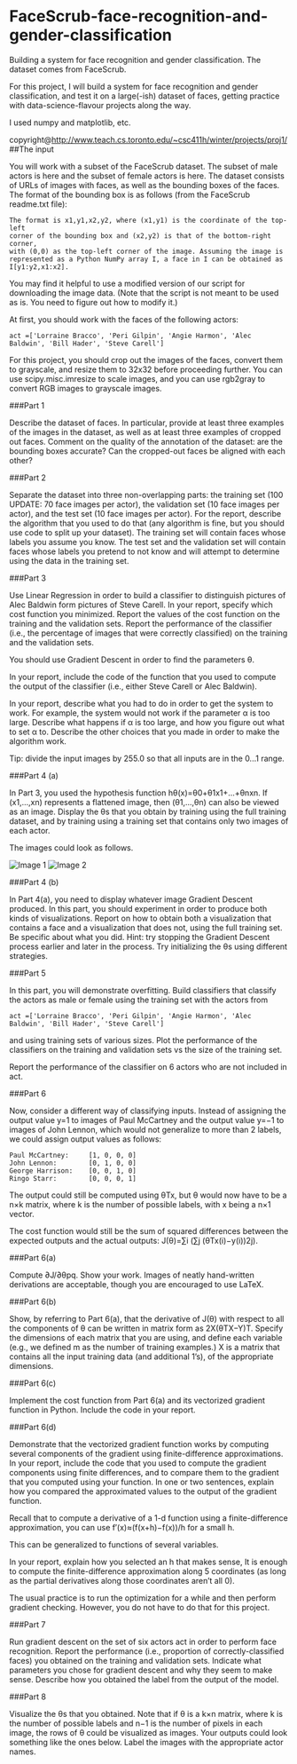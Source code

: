 # FaceScrub-face-recognition-and-gender-classification
Building a system for face recognition and gender classification. The dataset comes from FaceScrub.

For this project, I will build a system for face recognition and gender classification, and test it on a large(-ish) dataset of faces, getting practice with data-science-flavour projects along the way. 

I used numpy and matplotlib, etc.

copyright@http://www.teach.cs.toronto.edu/~csc411h/winter/projects/proj1/
##The input

You will work with a subset of the FaceScrub dataset. The subset of male actors is here and the subset of female actors is here. The dataset consists of URLs of images with faces, as well as the bounding boxes of the faces. The format of the bounding box is as follows (from the FaceScrub readme.txt file):

    The format is x1,y1,x2,y2, where (x1,y1) is the coordinate of the top-left 
    corner of the bounding box and (x2,y2) is that of the bottom-right corner, 
    with (0,0) as the top-left corner of the image. Assuming the image is 
    represented as a Python NumPy array I, a face in I can be obtained as 
    I[y1:y2,x1:x2].

You may find it helpful to use a modified version of our script for downloading the image data. (Note that the script is not meant to be used as is. You need to figure out how to modify it.)

At first, you should work with the faces of the following actors:

    act =['Lorraine Bracco', 'Peri Gilpin', 'Angie Harmon', 'Alec Baldwin', 'Bill Hader', 'Steve Carell']
For this project, you should crop out the images of the faces, convert them to grayscale, and resize them to 32x32 before proceeding further. You can use scipy.misc.imresize to scale images, and you can use rgb2gray to convert RGB images to grayscale images.

###Part 1

Describe the dataset of faces. In particular, provide at least three examples of the images in the dataset, as well as at least three examples of cropped out faces. Comment on the quality of the annotation of the dataset: are the bounding boxes accurate? Can the cropped-out faces be aligned with each other?

###Part 2

Separate the dataset into three non-overlapping parts: the training set (100 UPDATE: 70 face images per actor), the validation set (10 face images per actor), and the test set (10 face images per actor). For the report, describe the algorithm that you used to do that (any algorithm is fine, but you should use code to split up your dataset). The training set will contain faces whose labels you assume you know. The test set and the validation set will contain faces whose labels you pretend to not know and will attempt to determine using the data in the training set.

###Part 3

Use Linear Regression in order to build a classifier to distinguish pictures of Alec Baldwin form pictures of Steve Carell. In your report, specify which cost function you minimized. Report the values of the cost function on the training and the validation sets. Report the performance of the classifier (i.e., the percentage of images that were correctly classified) on the training and the validation sets.

You should use Gradient Descent in order to find the parameters θ.

In your report, include the code of the function that you used to compute the output of the classifier (i.e., either Steve Carell or Alec Baldwin).

In your report, describe what you had to do in order to get the system to work. For example, the system would not work if the parameter α is too large. Describe what happens if α is too large, and how you figure out what to set α to. Describe the other choices that you made in order to make the algorithm work.

Tip: divide the input images by 255.0 so that all inputs are in the 0...1 range.

###Part 4 (a)

In Part 3, you used the hypothesis function hθ(x)=θ0+θ1x1+...+θnxn. If (x1,...,xn) represents a flattened image, then (θ1,...,θn) can also be viewed as an image. Display the θs that you obtain by training using the full training dataset, and by training using a training set that contains only two images of each actor.

The images could look as follows.

![Image 1](https://github.com/LawrenceDuan/FaceScrub-face-recognition-and-gender-classification/blob/master/readme1.png)
![Image 2](https://github.com/LawrenceDuan/FaceScrub-face-recognition-and-gender-classification/blob/master/readme2.png)
 

###Part 4 (b)

In Part 4(a), you need to display whatever image Gradient Descent produced. In this part, you should experiment in order to produce both kinds of visualizations. Report on how to obtain both a visualization that contains a face and a visualization that does not, using the full training set. Be specific about what you did. Hint: try stopping the Gradient Descent process earlier and later in the process. Try initializing the θs using different strategies.

###Part 5

In this part, you will demonstrate overfitting. Build classifiers that classify the actors as male or female using the training set with the actors from

    act =['Lorraine Bracco', 'Peri Gilpin', 'Angie Harmon', 'Alec Baldwin', 'Bill Hader', 'Steve Carell']
and using training sets of various sizes. Plot the performance of the classifiers on the training and validation sets vs the size of the training set.

Report the performance of the classifier on 6 actors who are not included in act.

###Part 6

Now, consider a different way of classifying inputs. Instead of assigning the output value y=1 to images of Paul McCartney and the output value y=−1 to images of John Lennon, which would not generalize to more than 2 labels, we could assign output values as follows:

    Paul McCartney:     [1, 0, 0, 0]
    John Lennon:        [0, 1, 0, 0]
    George Harrison:    [0, 0, 1, 0]
    Ringo Starr:        [0, 0, 0, 1]
    
The output could still be computed using θTx, but θ would now have to be a n×k matrix, where k is the number of possible labels, with x being a n×1 vector.

The cost function would still be the sum of squared differences between the expected outputs and the actual outputs: J(θ)=∑i (∑j (θTx(i)−y(i))2j).

###Part 6(a)

Compute ∂J/∂θpq. Show your work. Images of neatly hand-written derivations are acceptable, though you are encouraged to use LaTeX.

###Part 6(b)

Show, by referring to Part 6(a), that the derivative of J(θ) with respect to all the components of θ can be written in matrix form as 2X(θTX−Y)T.
Specify the dimensions of each matrix that you are using, and define each variable (e.g., we defined m as the number of training examples.) X is a matrix that contains all the input training data (and additional 1’s), of the appropriate dimensions.

###Part 6(c)

Implement the cost function from Part 6(a) and its vectorized gradient function in Python. Include the code in your report.

###Part 6(d)

Demonstrate that the vectorized gradient function works by computing several components of the gradient using finite-difference approximations. In your report, include the code that you used to compute the gradient components using finite differences, and to compare them to the gradient that you computed using your function. In one or two sentences, explain how you compared the approximated values to the output of the gradient function.

Recall that to compute a derivative of a 1-d function using a finite-difference approximation, you can use f′(x)≈(f(x+h)−f(x))/h for a small h.

This can be generalized to functions of several variables.

In your report, explain how you selected an h that makes sense, It is enough to compute the finite-difference approximation along 5 coordinates (as long as the partial derivatives along those coordinates aren’t all 0).

The usual practice is to run the optimization for a while and then perform gradient checking. However, you do not have to do that for this project.

###Part 7

Run gradient descent on the set of six actors act in order to perform face recognition. Report the performance (i.e., proportion of correctly-classified faces) you obtained on the training and validation sets. Indicate what parameters you chose for gradient descent and why they seem to make sense. Describe how you obtained the label from the output of the model.

###Part 8

Visualize the θs that you obtained. Note that if θ is a k×n matrix, where k is the number of possible labels and n−1 is the number of pixels in each image, the rows of θ could be visualized as images. Your outputs could look something like the ones below. Label the images with the appropriate actor names.
